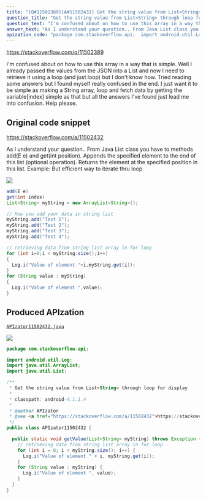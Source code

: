 ```yaml
---
title: "[Q#11502389][A#11502432] Get the string value from List<String> through loop for display"
question_title: "Get the string value from List<String> through loop for display"
question_text: "I'm confused about on how to use this array in a way that is simple. Well I already passed the values from the JSON into a List and now I need to retrieve it using a loop (and just loop) but I don't know how. Tried reading some answers but I found myself really confused in the end. I just want it to be simple as making a String array, loop and fetch data by getting the variable[index] simple as that but all the answers I've found just lead me into confusion. Help please."
answer_text: "As I understand your question.. From Java List class you have to methods add(E e) and get(int position). Appends the specified element to the end of this list (optional operation). Returns the element at the specified position in this list. Example: But efficient way to iterate thru loop"
apization_code: "package com.stackoverflow.api;  import android.util.Log; import java.util.ArrayList; import java.util.List;  /**  * Get the string value from List<String> through loop for display  *  * classpath: android-4.1.1.4  *  * @author APIzator  * @see <a href=\"https://stackoverflow.com/a/11502432\">https://stackoverflow.com/a/11502432</a>  */ public class APIzator11502432 {    public static void getValue(List<String> myString) throws Exception {     // retrieving data from string list array in for loop     for (int i = 0; i < myString.size(); i++) {       Log.i(\"Value of element \" + i, myString.get(i));     }     for (String value : myString) {       Log.i(\"Value of element \", value);     }   } }"
---
```


https://stackoverflow.com/q/11502389

I&#x27;m confused about on how to use this array in a way that is simple. Well I already passed the values from the JSON into a List and now I need to retrieve it using a loop (and just loop) but I don&#x27;t know how. Tried reading some answers but I found myself really confused in the end. I just want it to be simple as making a String array, loop and fetch data by getting the variable[index] simple as that but all the answers I&#x27;ve found just lead me into confusion. Help please.



## Original code snippet

https://stackoverflow.com/a/11502432

As I understand your question..
From Java List class you have to methods add(E e) and get(int position).
Appends the specified element to the end of this list (optional operation).
Returns the element at the specified position in this list.
Example:
But efficient way to iterate thru loop

<div class="code-logo"><img src="/stackoverflow.png" /></div>

```java
add(E e)
get(int index)
List<String> myString = new ArrayList<String>();

// How you add your data in string list
myString.add("Test 1");
myString.add("Test 2");
myString.add("Test 3");
myString.add("Test 4");

// retrieving data from string list array in for loop
for (int i=0;i < myString.size();i++)
{
  Log.i("Value of element "+i,myString.get(i));
}
for (String value : myString)
{
  Log.i("Value of element ",value);
}
```

## Produced APIzation

[`APIzator11502432.java`](https://github.com/pasqualesalza/apization-temp-data/raw/master/search/APIzator11502432.java)

<div class="code-logo"><img src="/apizator.png" /></div>

```java
package com.stackoverflow.api;

import android.util.Log;
import java.util.ArrayList;
import java.util.List;

/**
 * Get the string value from List<String> through loop for display
 *
 * classpath: android-4.1.1.4
 *
 * @author APIzator
 * @see <a href="https://stackoverflow.com/a/11502432">https://stackoverflow.com/a/11502432</a>
 */
public class APIzator11502432 {

  public static void getValue(List<String> myString) throws Exception {
    // retrieving data from string list array in for loop
    for (int i = 0; i < myString.size(); i++) {
      Log.i("Value of element " + i, myString.get(i));
    }
    for (String value : myString) {
      Log.i("Value of element ", value);
    }
  }
}

```